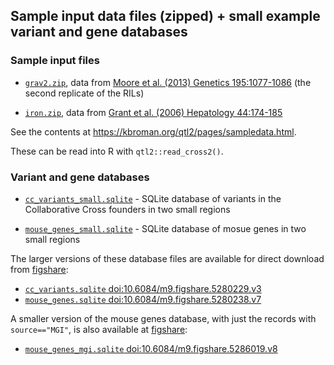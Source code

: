 ## Sample input data files (zipped) + small example variant and gene databases

### Sample input files

- [`grav2.zip`](grav2.zip), data from
  [Moore et al. (2013) Genetics 195:1077-1086](https://www.genetics.org/content/195/3/1077.abstract)
  (the second replicate of the RILs)

- [`iron.zip`](iron.zip), data from
  [Grant et al. (2006) Hepatology 44:174-185](https://pubmed.ncbi.nlm.nih.gov/16799992)

See the contents at <https://kbroman.org/qtl2/pages/sampledata.html>.

These can be read into R with `qtl2::read_cross2()`.

### Variant and gene databases

- [`cc_variants_small.sqlite`](cc_variants_small.sqlite) - SQLite
  database of variants in the Collaborative Cross founders in two
  small regions

- [`mouse_genes_small.sqlite`](mouse_genes_small.sqlite) - SQLite
  database of mosue genes in two small regions

The larger versions of these database files are available for
direct download from [figshare](https://figshare.com):

- [`cc_variants.sqlite` doi:10.6084/m9.figshare.5280229.v3](https://doi.org/10.6084/m9.figshare.5280229.v3)
- [`mouse_genes.sqlite` doi:10.6084/m9.figshare.5280238.v7](https://doi.org/10.6084/m9.figshare.5280238.v7)

A smaller version of the mouse genes database, with just the records
with `source=="MGI"`, is also available at
[figshare](https://figshare.com):

- [`mouse_genes_mgi.sqlite` doi:10.6084/m9.figshare.5286019.v8](https://doi.org/10.6084/m9.figshare.5286019.v8)
